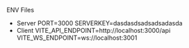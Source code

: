 ENV Files
- Server
PORT=3000
SERVERKEY=dasdasdsadsadsadasda
- Client
VITE_API_ENDPOINT=http://localhost:3000/api
VITE_WS_ENDPOINT=ws://localhost:3001
